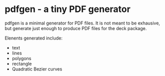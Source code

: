 # pdfgen - a tiny PDF generator

pdfgen is a minimal generator for PDF files.  It is not meant to be exhausive, but generate just enough to produce PDF files
for the deck package.

Elenents generated include:

* text
* lines
* polygons
* rectangle
* Quadratic Bezier curves


